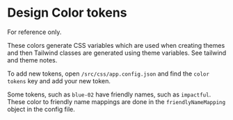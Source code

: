 # Design Color tokens

For reference only.

These colors generate CSS variables which are used when creating themes and then Tailwind classes are generated using
theme variables. See tailwind and theme notes.

To add new tokens, open `/src/css/app.config.json` and find the `color` `tokens` key and add your new token.

Some tokens, such as `blue-02` have friendly names, such as `impactful`. These color to friendly name mappings are done
in the `friendlyNameMapping` object in the config file.
